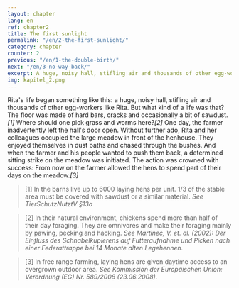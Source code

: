 ```yaml
---
layout: chapter
lang: en
ref: chapter2
title: The first sunlight
permalink: "/en/2-the-first-sunlight/"
category: chapter
counter: 2
previous: "/en/1-the-double-birth/"
next: "/en/3-no-way-back/"
excerpt: A huge, noisy hall, stifling air and thousands of other egg-workers; that's how Rita's life began ...
img: kapitel_2.png
---
```


Rita's life began something like this: a huge, noisy hall, stifling air and thousands of other egg-workers like Rita. But what kind of a life was that? The floor was made of hard bars, cracks and occasionally a bit of sawdust._[1]_ Where should one pick grass and worms here?_[2]_ One day, the farmer inadvertently left the hall's door open. Without further ado, Rita and her colleagues occupied the large meadow in front of the henhouse. They enjoyed themselves in dust baths and chased through the bushes. And when the farmer and his people wanted to push them back, a determined sitting strike on the meadow was initiated. The action was crowned with success: From now on the farmer allowed the hens to spend part of their days on the meadow._[3]_

> [1] In the barns live up to 6000 laying hens per unit. 1/3 of the stable area must be covered with sawdust or a similar material.
_See TierSchutzNutztV §13a_

> [2] In their natural environment, chickens spend more than half of their day foraging. They are omnivores and make their foraging mainly by pawing, pecking and hacking.
_See Martinec, V. et. al. (2002): Der Einfluss des Schnabelkupierens auf Futteraufnahme und Picken nach einer Federattrappe bei 14 Monate alten Legehennen._

> [3] In free range farming, laying hens are given daytime access to an overgrown outdoor area.
_See Kommission der Europäischen Union: Verordnung (EG) Nr. 589/2008 (23.06.2008)._
